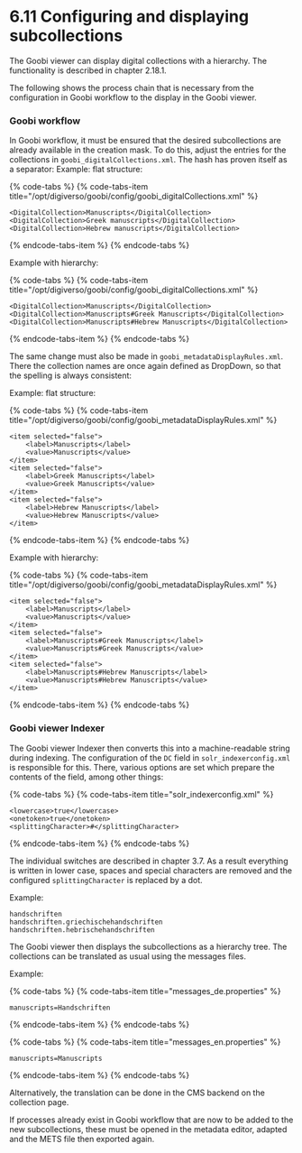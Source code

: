 # 6.11 Configuring and displaying subcollections

The Goobi viewer can display digital collections with a hierarchy. The functionality is described in chapter 2.18.1. 

The following shows the process chain that is necessary from the configuration in Goobi workflow to the display in the Goobi viewer.

### Goobi workflow

In Goobi workflow, it must be ensured that the desired subcollections are already available in the creation mask. To do this, adjust the entries for the collections in `goobi_digitalCollections.xml`. The hash has proven itself as a separator: Example: flat structure:

{% code-tabs %}
{% code-tabs-item title="/opt/digiverso/goobi/config/goobi\_digitalCollections.xml" %}
```markup
<DigitalCollection>Manuscripts</DigitalCollection>
<DigitalCollection>Greek manuscripts</DigitalCollection>
<DigitalCollection>Hebrew manuscripts</DigitalCollection>
```
{% endcode-tabs-item %}
{% endcode-tabs %}

Example with hierarchy:

{% code-tabs %}
{% code-tabs-item title="/opt/digiverso/goobi/config/goobi\_digitalCollections.xml" %}
```markup
<DigitalCollection>Manuscripts</DigitalCollection>
<DigitalCollection>Manuscripts#Greek Manuscripts</DigitalCollection>
<DigitalCollection>Manuscripts#Hebrew Manuscripts</DigitalCollection>
```
{% endcode-tabs-item %}
{% endcode-tabs %}

The same change must also be made in `goobi_metadataDisplayRules.xml`. There the collection names are once again defined as DropDown, so that the spelling is always consistent: 

Example: flat structure:

{% code-tabs %}
{% code-tabs-item title="/opt/digiverso/goobi/config/goobi\_metadataDisplayRules.xml" %}
```markup
<item selected="false">
    <label>Manuscripts</label>
    <value>Manuscripts</value>
</item>
<item selected="false">
    <label>Greek Manuscripts</label>
    <value>Greek Manuscripts</value>
</item>
<item selected="false">
    <label>Hebrew Manuscripts</label>
    <value>Hebrew Manuscripts</value>
</item>
```
{% endcode-tabs-item %}
{% endcode-tabs %}

Example with hierarchy:

{% code-tabs %}
{% code-tabs-item title="/opt/digiverso/goobi/config/goobi\_metadataDisplayRules.xml" %}
```markup
<item selected="false">
    <label>Manuscripts</label>
    <value>Manuscripts</value>
</item>
<item selected="false">
    <label>Manuscripts#Greek Manuscripts</label>
    <value>Manuscripts#Greek Manuscripts</value>
</item>
<item selected="false">
    <label>Manuscripts#Hebrew Manuscripts</label>
    <value>Manuscripts#Hebrew Manuscripts</value>
</item>
```
{% endcode-tabs-item %}
{% endcode-tabs %}

### Goobi viewer Indexer

The Goobi viewer Indexer then converts this into a machine-readable string during indexing. The configuration of the `DC` field in `solr_indexerconfig.xml` is responsible for this. There, various options are set which prepare the contents of the field, among other things:

{% code-tabs %}
{% code-tabs-item title="solr\_indexerconfig.xml" %}
```markup
<lowercase>true</lowercase>
<onetoken>true</onetoken>
<splittingCharacter>#</splittingCharacter>
```
{% endcode-tabs-item %}
{% endcode-tabs %}

The individual switches are described in chapter 3.7. As a result everything is written in lower case, spaces and special characters are removed and the configured `splittingCharacter` is replaced by a dot. 

Example:

```text
handschriften
handschriften.griechischehandschriften
handschriften.hebrischehandschriften
```

The Goobi viewer then displays the subcollections as a hierarchy tree. The collections can be translated as usual using the messages files. 

Example:

{% code-tabs %}
{% code-tabs-item title="messages\_de.properties" %}
```text
manuscripts=Handschriften
```
{% endcode-tabs-item %}
{% endcode-tabs %}

{% code-tabs %}
{% code-tabs-item title="messages\_en.properties" %}
```text
manuscripts=Manuscripts
```
{% endcode-tabs-item %}
{% endcode-tabs %}

Alternatively, the translation can be done in the CMS backend on the collection page. 

If processes already exist in Goobi workflow that are now to be added to the new subcollections, these must be opened in the metadata editor, adapted and the METS file then exported again.

